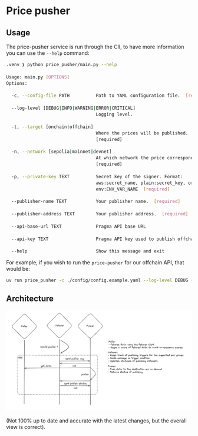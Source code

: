# Price pusher


## Usage

The price-pusher service is run through the ClI, to have more information you can use the `--help` command:

```bash
.venv ❯ python price_pusher/main.py --help

Usage: main.py [OPTIONS]
Options:

  -c, --config-file PATH          Path to YAML configuration file.  [required]

  --log-level [DEBUG|INFO|WARNING|ERROR|CRITICAL]
                                  Logging level.

  -t, --target [onchain|offchain]
                                  Where the prices will be published.
                                  [required]

  -n, --network [sepolia|mainnet|devnet]
                                  At which network the price corresponds.
                                  [required]

  -p, --private-key TEXT          Secret key of the signer. Format:
                                  aws:secret_name, plain:secret_key, or
                                  env:ENV_VAR_NAME  [required]

  --publisher-name TEXT           Your publisher name.  [required]

  --publisher-address TEXT        Your publisher address.  [required]

  --api-base-url TEXT             Pragma API base URL

  --api-key TEXT                  Pragma API key used to publish offchain

  --help                          Show this message and exit
```

For example, if you wish to run the `price-pusher` for our offchain API, that would be:

```sh
uv run price_pusher -c ./config/config.example.yaml --log-level DEBUG -t offchain -n mainnet -p plain:$PUBLISHER_PV_KEY --publisher-name $PUBLISHER_NAME --publisher-address $PUBLISHER_ADDRESS --api-key $PRAGMA_OFFCHAIN_API_KEY --api-base-url http://localhost:3000
```

## Architecture

![Architecture Diagram](diagram.png)

(Not 100% up to date and accurate with the latest changes, but the overall view is correct).
